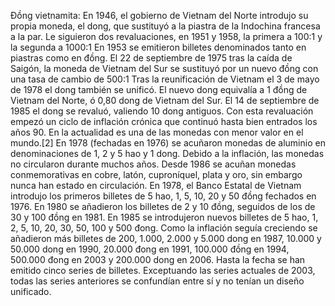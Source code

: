 Đồng vietnamita: En 1946, el gobierno de Vietnam del Norte introdujo su propia moneda, el dong, que sustituyó a la piastra de la Indochina francesa a la par. Le siguieron dos revaluaciones, en 1951 y 1958, la primera a 100:1 y la segunda a 1000:1 En 1953 se emitieron billetes denominados tanto en piastras como en đồng. El 22 de septiembre de 1975 tras la caída de Saigón, la moneda de Vietnam del Sur se sustituyó por un nuevo đồng con una tasa de cambio de 500:1 Tras la reunificación de Vietnam el 3 de mayo de 1978 el dong también se unificó. El nuevo dong equivalía a 1 đồng de Vietnam del Norte, ó 0,80 dong de Vietnam del Sur. El 14 de septiembre de 1985 el dong se revaluó, valiendo 10 dong antiguos. Con esta revaluación empezó un ciclo de inflación crónica que continuó hasta bien entrados los años 90. En la actualidad es una de las monedas con menor valor en el mundo.[2]​ En 1978 (fechadas en 1976) se acuñaron monedas de aluminio en denominaciones de 1, 2 y 5 hao y 1 dong. Debido a la inflación, las monedas no circularon durante muchos años. Desde 1986 se acuñan monedas conmemorativas en cobre, latón, cuproníquel, plata y oro, sin embargo nunca han estado en circulación. En 1978, el Banco Estatal de Vietnam introdujo los primeros billetes de 5 hao, 1, 5, 10, 20 y 50 đồng fechados en 1976. En 1980 se añadieron los billetes de 2 y 10 đồng, seguidos de los de 30 y 100 đồng en 1981. En 1985 se introdujeron nuevos billetes de 5 hao, 1, 2, 5, 10, 20, 30, 50, 100 y 500 đong. Como la inflación seguía creciendo se añadieron más billetes de 200, 1.000, 2.000 y 5.000 dong en 1987, 10.000 y 50.000 dong en 1990, 20.000 đong en 1991, 100.000 đồng en 1994, 500.000 đong en 2003 y 200.000 dong en 2006. Hasta la fecha se han emitido cinco series de billetes. Exceptuando las series actuales de 2003, todas las series anteriores se confundían entre sí y no tenían un diseño unificado.
